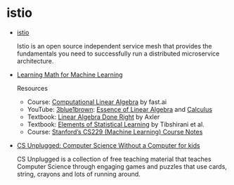# istio

* [istio](https://cloud.google.com/istio/)

   Istio is an open source independent service mesh that provides the fundamentals you need to successfully run a distributed microservice architecture.

* [Learning Math for Machine Learning](https://blog.ycombinator.com/learning-math-for-machine-learning/)

  Resources
  * Course: [Computational Linear Algebra](http://www.fast.ai/2017/07/17/num-lin-alg/) by fast.ai
  * YouTube: [3blue1brown](https://www.youtube.com/channel/UCYO_jab_esuFRV4b17AJtAw): [Essence of Linear Algebra](https://www.youtube.com/watch?v=kjBOesZCoqc&list=PLZHQObOWTQDPD3MizzM2xVFitgF8hE_ab) and [Calculus](https://www.youtube.com/watch?v=WUvTyaaNkzM&list=PLZHQObOWTQDMsr9K-rj53DwVRMYO3t5Yr)
  * Textbook: [Linear Algebra Done Right](http://linear.axler.net/) by Axler
  * Textbook: [Elements of Statistical Learning](https://web.stanford.edu/~hastie/ElemStatLearn/) by Tibshirani et al.
  * Course: [Stanford’s CS229 (Machine Learning) Course Notes](http://cs229.stanford.edu/syllabus.html#opt)

* [	CS Unplugged: Computer Science Without a Computer for kids](https://csunplugged.org/en/)

  CS Unplugged is a collection of free teaching material that teaches Computer Science through engaging games and puzzles that use cards, string, crayons and lots of running around. 

   



